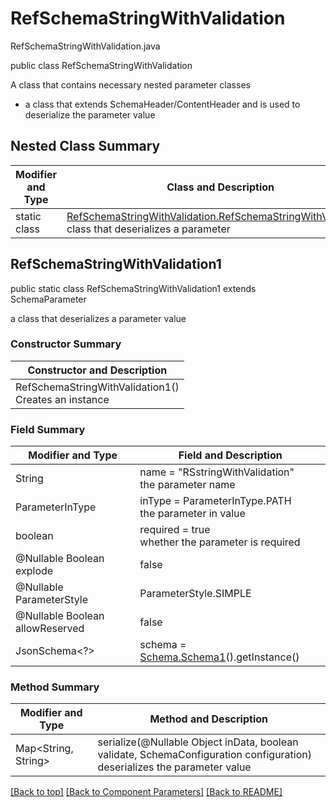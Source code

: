 # RefSchemaStringWithValidation
RefSchemaStringWithValidation.java

public class RefSchemaStringWithValidation

A class that contains necessary nested parameter classes
- a class that extends SchemaHeader/ContentHeader and is used to deserialize the parameter value

## Nested Class Summary
| Modifier and Type | Class and Description |
| ----------------- | --------------------- |
| static class | [RefSchemaStringWithValidation.RefSchemaStringWithValidation1](#refschemastringwithvalidation1)<br>class that deserializes a parameter |


## RefSchemaStringWithValidation1
public static class RefSchemaStringWithValidation1 extends SchemaParameter<br>

a class that deserializes a parameter value

### Constructor Summary
| Constructor and Description |
| --------------------------- |
| RefSchemaStringWithValidation1()<br>Creates an instance |

### Field Summary
| Modifier and Type | Field and Description |
| ----------------- | --------------------- |
| String | name = "RSstringWithValidation"<br>the parameter name |
| ParameterInType | inType = ParameterInType.PATH<br>the parameter in value |
| boolean | required = true<br>whether the parameter is required |
| @Nullable Boolean explode | false |
| @Nullable ParameterStyle | ParameterStyle.SIMPLE |
| @Nullable Boolean allowReserved | false |
| JsonSchema<?> | schema = [Schema.Schema1](../../components/parameters/refschemastringwithvalidation/Schema.md#schema1)().getInstance()

### Method Summary
| Modifier and Type | Method and Description |
| ----------------- | ---------------------- |
| Map<String, String> | serialize(@Nullable Object inData, boolean validate, SchemaConfiguration configuration)<br>deserializes the parameter value |

[[Back to top]](#top) [[Back to Component Parameters]](../../../README.md#Component-Parameters) [[Back to README]](../../../README.md)
